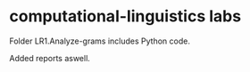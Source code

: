 # computational-linguistics labs

Folder LR1.Analyze-grams includes Python code. 

Added reports aswell.

